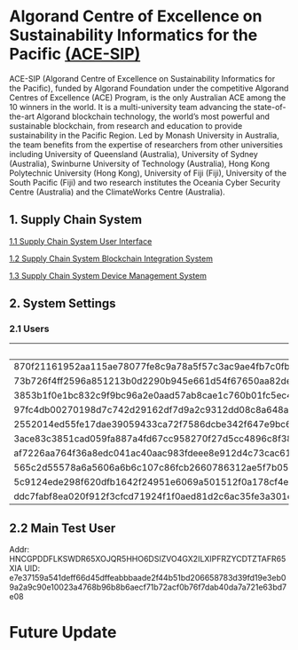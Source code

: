 # Algorand Centre of Excellence on Sustainability Informatics for the Pacific [(ACE-SIP)](https://ace-sip.org/)

ACE-SIP (Algorand Centre of Excellence on Sustainability Informatics for the Pacific), funded by Algorand Foundation under the competitive Algorand Centres of Excellence (ACE) Program, is the only Australian ACE among the 10 winners in the world. It is a multi-university team advancing the state-of-the-art Algorand blockchain technology, the world’s most powerful and sustainable blockchain, from research and education to provide sustainability in the Pacific Region. Led by Monash University in Australia, the team benefits from the expertise of researchers from other universities including University of Queensland (Australia), University of Sydney (Australia), Swinburne University of Technology (Australia), Hong Kong Polytechnic University (Hong Kong), University of Fiji (Fiji), University of the South Pacific (Fiji) and two research institutes the Oceania Cyber Security Centre (Australia) and the ClimateWorks Centre (Australia).


## 1. Supply Chain System

[1.1 Supply Chain System User Interface](https://github.com/ALGO-SUPPLYCHAIN/sc-user-interface)

[1.2 Supply Chain System Blockchain Integration System](https://github.com/ALGO-SUPPLYCHAIN/sc-blockchain-integration-server)


[1.3 Supply Chain System Device Management System](https://github.com/ALGO-SUPPLYCHAIN/sc-device-mgt-server)

## 2. System Settings

### 2.1 Users
| UID | Name | Role | Addr | Description |
|----------|----------|----------|----------|----------|
| 870f21161952aa115ae78077fe8c9a78a5f57c3ac9ae4fb7c0fbe58167deec6300fb366bb5e48a0754c252fb27f8df6b66476064aff32dff43b167faa390e008 | Sup1 | SUPPLIER | TDCE4P2SBRSEFG7XY5K6VPTDR7YMRTBIGQU537CUFFIH2RKHFAC5QNX7OE | DESC |
| 73b726f4ff2596a851213b0d2290b945e661d54f67650aa82de59ad19f8fd046cded18a612eda8a292dd70db02e9c3929c0d81712205a2f6bdf726e89e14af03 | Tspt1 | TRANSPORTER | EZAHVA3DXISI7QXA36TWBPYGGBNX4OP4ERGOZ6V7SG4YZGQ2QGB3NPMMXI | DESC |
| 3853b1f0e1bc832c9f9bc96a2e0aad57ab8cae1c760b01fc5ec45a1fa926c7af9b1ff4098884a5811f68ab33b43fa3dafdb6d56b50d0aa19bef213c9b30bef07 | Tspt2 | TRANSPORTER | NANFODGM3IKW67XFEEYEHU4HNNPW7RRCT2NRVC7QN32ZJG5OYW2XKTJKAQ | DESC |
| 97fc4db00270198d7c742d29162df7d9a2c9312dd08c8a648a7f8829276a73021d8ec8a33373a2b495ceaf643f1ce5b820444abd30d930244e41cb74e9d4b90b | Tspt3 | TRANSPORTER | 5IOWQJIK7BNB6QODL62XLF3NWXB2BLBVP4KPZXM5EHKBDPIFPE4FRQI2YA | DESC |
| 2552014ed55fe17dae39059433ca72f7586dcbe342f647e9bc696ed96717aaad7e043c5df439156721bd4c886f4870af2df52926df2319893c0cad85cc8f2a0d | Tspt4 | TRANSPORTER | V57EB2FDM3SPF4XWRMG63YNS7B5QGBUSW6U3UB4HVK6SUC42MRFVR6NMVA | DESC |
| 3ace83c3851cad059fa887a4fd67cc958270f27d5cc4896c8f388fa6ae435c68261848c3b6529f6830b90fe45d211709784cb7c65ec0c7644ad57f4f9a044605 | Dist1 | DISTRIBUTOR | UCQTAOB2TZR4W37DUKNH25JYY26O63AQQRXFUA2PY5M7C2PUVL4XEZONC4 | DESC |
| af7226aa764f36a8edc041ac40aac983fdeee8e912d4c73cac61fd2cc3197c827889628608dada3c5920e62f8d90f034dccfcf9f6fe803a1023910b72a65a50a | Dist2 | DISTRIBUTOR | G35ASOEGOMMLKW6JDJMC7YPQFK3QX422LBOE6LB5CL7N5CGNE7MWLGXTBE | DESC |
| 565c2d55578a6a5606a6b6c107c86fcb2660786312ae5f7b05881ee19e9dc88f8abd6e9e071294a753b72f5d8b7f1921b25a938bca31ea639eba25858fd1300b | Dist3 | DISTRIBUTOR | 3N4RWVYN2OPM7TPVZZST3ALV3DMTP2UHP2WFBP6DPT5DSJ7IXM3TNIFS54 | DESC |
| 5c9124ede298f620dfb1642f24951e6069a501512f0a178cf4e2056aa38b3c1add2170a81fef417587caa69e95d6b5e7a236b8c7d49b1211348a938d6e529509 | Dist4 | DISTRIBUTOR | NRHSMPLW2XXL5CPFZMEYJNZ2YEPNAUOJSIFDOBXPM3TU64J7TFD5NIX7IE | DESC |
| ddc7fabf8ea020f912f3cfcd71924f1f0aed81d2c6ac35fe3a301e047784fb7593e5e310da34a3662f8e4884f0ee497a6cac0cd20b0c70b69883f01e96878400 | Dist5 | DISTRIBUTOR | QA7LFAWLSYYD73PHZSZ3KS4SLZPLMZB6CQZTBDTLNAWSYRDRLG4EOLADAE | DESC |

## 2.2 Main Test User
Addr: HNCGPDDFLKSWDR65XOJQR5HHO6DSIZVO4GX2ILXIPFRZYCDTZTAFR65XIA
UID: e7e37159a541deff66d45dffeabbbaade2f44b51bd206658783d39fd19e3eb09a2a9c90e10023a4768b96b8b6aecf71b72acf0b76f7dab40da7a721e63bd7e08
# Future Update
